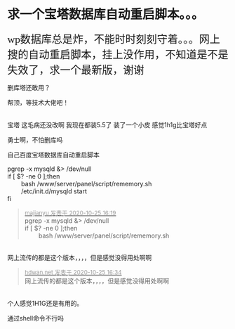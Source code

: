 # 求一个宝塔数据库自动重启脚本。。。


<font face="微软雅黑"><font size="5">wp数据库总是炸，不能时时刻刻守着。。。网上搜的自动重启脚本，挂上没作用，不知道是不是失效了，求一个最新版，谢谢</font></font>

删库塔还敢用？<img src="static/image/smiley/default/lol.gif" smilieid="12" border="0" alt="" />

帮顶，等技术大佬吧！<br />
<br />
<img src="static/image/smiley/default/lol.gif" smilieid="12" border="0" alt="" /><img src="static/image/smiley/default/lol.gif" smilieid="12" border="0" alt="" /><img src="static/image/smiley/default/lol.gif" smilieid="12" border="0" alt="" />

宝塔 这毛病还没改啊 我现在都装5.5了 装了一个小皮 感觉1h1g比宝塔好点

勇士啊，不怕删库吗

自己百度宝塔数据库自动重启脚本

pgrep -x mysqld &amp;&gt; /dev/null<br />
if [ $? -ne 0 ];then<br />
&nbsp; &nbsp;&nbsp; &nbsp;&nbsp;&nbsp;bash /www/server/panel/script/rememory.sh<br />
&nbsp; &nbsp;&nbsp; &nbsp;&nbsp;&nbsp;/etc/init.d/mysqld start<br />
fi<img id="aimg_QDAfI" onclick="zoom(this, this.src, 0, 0, 0)" class="zoom" src="https://cdn.jsdelivr.net/gh/hishis/forum-master/public/images/patch.gif" onmouseover="img_onmouseoverfunc(this)" onload="thumbImg(this)" border="0" alt="" />

<div class="quote"><blockquote><font size="2"><a href="https://www.hostloc.com/forum.php?mod=redirect&amp;goto=findpost&amp;pid=9350268&amp;ptid=758266" target="_blank"><font color="#999999">majianyu 发表于 2020-10-25 16:19</font></a></font><br />
pgrep -x mysqld &amp;&gt; /dev/null<br />
if [ $? -ne 0 ];then<br />
&nbsp; &nbsp;&nbsp; &nbsp;&nbsp;&nbsp;bash /www/server/panel/script/rememory.sh</blockquote></div><br />
网上流传的都是这个版本，，，，但是感觉没得用处啊啊

<div class="quote"><blockquote><font size="2"><a href="https://www.hostloc.com/forum.php?mod=redirect&amp;goto=findpost&amp;pid=9350321&amp;ptid=758266" target="_blank"><font color="#999999">hdwan.net 发表于 2020-10-25 16:34</font></a></font><br />
网上流传的都是这个版本，，，，但是感觉没得用处啊啊</blockquote></div><br />
个人感觉1H1G还是有用的。<img id="aimg_jqa5a" onclick="zoom(this, this.src, 0, 0, 0)" class="zoom" src="https://cdn.jsdelivr.net/gh/hishis/forum-master/public/images/patch.gif" onmouseover="img_onmouseoverfunc(this)" onload="thumbImg(this)" border="0" alt="" />

通过shell命令不行吗
